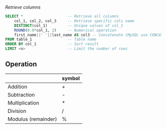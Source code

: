 *Retrieve columns*

```sql
SELECT *                    -- Retrieve all columns
	col_1, col_2, col_3     -- Retrieve specific cols name
	DISTINCT(col_1)         -- Unique values of col_1
	ROUND(0.9*col_1, 2)     -- Numerical operation
	first_name||' '||last_name AS col3 -- Concatenate (MySQL use CONCAT)
FROM table_1                -- Table name
ORDER BY col_1              -- Sort result
LIMIT <n>                   -- Limit the number of rows
```

## Operation
|                     | symbol |
| ------------------- | ------ |
| Addition            | +      |
| Subtraction         | -      |
| Multiplication      | *      |
| Division            | /      |
| Modulus (remainder) | %      |
